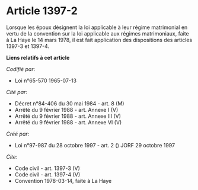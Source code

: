 # Article 1397-2

Lorsque les époux désignent la loi applicable à leur régime matrimonial en vertu de la convention sur la loi applicable aux
régimes matrimoniaux, faite à La Haye le 14 mars 1978, il est fait application des dispositions des articles 1397-3 et
1397-4.

**Liens relatifs à cet article**

_Codifié par_:

  - Loi n°65-570 1965-07-13

_Cité par_:

  - Décret n°84-406 du 30 mai 1984 - art. 8 (M)
  - Arrêté du 9 février 1988 - art. Annexe I (V)
  - Arrêté du 9 février 1988 - art. Annexe III (V)
  - Arrêté du 9 février 1988 - art. Annexe VI (V)

_Créé par_:

  - Loi n°97-987 du 28 octobre 1997 - art. 2 () JORF 29 octobre 1997

_Cite_:

  - Code civil - art. 1397-3 (V)
  - Code civil - art. 1397-4 (V)
  - Convention 1978-03-14, faite à La Haye
